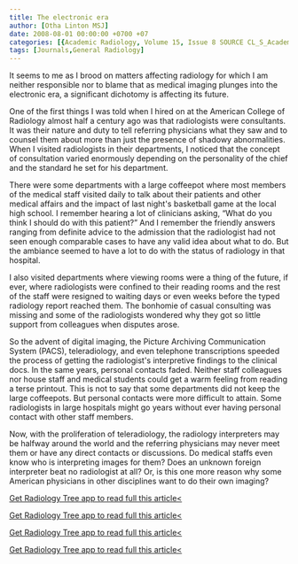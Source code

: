 ```yaml
---
title: The electronic era
author: [Otha Linton MSJ]
date: 2008-08-01 00:00:00 +0700 +07
categories: [{Academic Radiology, Volume 15, Issue 8 SOURCE CL_S_AcademicRadiologyVolume15Issue8 1}]
tags: [Journals,General Radiology]
---
```

It seems to me as I brood on matters affecting radiology for which I am neither responsible nor to blame that as medical imaging plunges into the electronic era, a significant dichotomy is affecting its future.

One of the first things I was told when I hired on at the American College of Radiology almost half a century ago was that radiologists were consultants. It was their nature and duty to tell referring physicians what they saw and to counsel them about more than just the presence of shadowy abnormalities. When I visited radiologists in their departments, I noticed that the concept of consultation varied enormously depending on the personality of the chief and the standard he set for his department.

There were some departments with a large coffeepot where most members of the medical staff visited daily to talk about their patients and other medical affairs and the impact of last night's basketball game at the local high school. I remember hearing a lot of clinicians asking, “What do you think I should do with this patient?” And I remember the friendly answers ranging from definite advice to the admission that the radiologist had not seen enough comparable cases to have any valid idea about what to do. But the ambiance seemed to have a lot to do with the status of radiology in that hospital.

I also visited departments where viewing rooms were a thing of the future, if ever, where radiologists were confined to their reading rooms and the rest of the staff were resigned to waiting days or even weeks before the typed radiology report reached them. The bonhomie of casual consulting was missing and some of the radiologists wondered why they got so little support from colleagues when disputes arose.

So the advent of digital imaging, the Picture Archiving Communication System (PACS), teleradiology, and even telephone transcriptions speeded the process of getting the radiologist's interpretive findings to the clinical docs. In the same years, personal contacts faded. Neither staff colleagues nor house staff and medical students could get a warm feeling from reading a terse printout. This is not to say that some departments did not keep the large coffeepots. But personal contacts were more difficult to attain. Some radiologists in large hospitals might go years without ever having personal contact with other staff members.

Now, with the proliferation of teleradiology, the radiology interpreters may be halfway around the world and the referring physicians may never meet them or have any direct contacts or discussions. Do medical staffs even know who is interpreting images for them? Does an unknown foreign interpreter beat no radiologist at all? Or, is this one more reason why some American physicians in other disciplines want to do their own imaging?

[Get Radiology Tree app to read full this article<](https://clinicalpub.com/app)

[Get Radiology Tree app to read full this article<](https://clinicalpub.com/app)

[Get Radiology Tree app to read full this article<](https://clinicalpub.com/app)

[Get Radiology Tree app to read full this article<](https://clinicalpub.com/app)